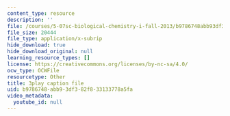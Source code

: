 ```yaml
---
content_type: resource
description: ''
file: /courses/5-07sc-biological-chemistry-i-fall-2013/b9786748abb93df382f833133778a5fa_Kl2KpdlB8SQ.srt
file_size: 20444
file_type: application/x-subrip
hide_download: true
hide_download_original: null
learning_resource_types: []
license: https://creativecommons.org/licenses/by-nc-sa/4.0/
ocw_type: OCWFile
resourcetype: Other
title: 3play caption file
uid: b9786748-abb9-3df3-82f8-33133778a5fa
video_metadata:
  youtube_id: null
---
```

